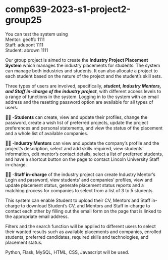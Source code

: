 # comp639-2023-s1-project2-group25
You can test the system using  
Mentor: geoffc   1111  
Staff: adupont    1111  
Student: abrown    1111

Our group project is aimed to create the **Industry Project Placement System** which manages the industry placements for students. The system can manage both industries and students. It can also allocate a project to each student based on the nature of the project and the student’s skill sets.

Three types of users are involved, specifically, ***student, Industry Mentors, and Staff in-charge of the industry project***, with different access levels to a range of functions in the system. Logging in to the system with an email address and the resetting password option are available for all types of users. 

:student: -**Students** can create, view and update their profiles, change the password, create a wish list of preferred projects, update the project preferences and personal statements, and view the status of the placement and a whole list of available companies. 

:technologist: -**Industry Mentors** can view and update the company’s profile and the project’s description, select and add skills required, view students’ information, edit mentor’s contact details, select a list of preferred students, and have a shortcut button on the page to contact Lincoln University Staff in-charge.

:teacher: -**Staff in-charge** of the industry project can create Industry Mentor’s Login and password, view students’ and companies’ profiles, view and update placement status, generate placement status reports and a matching process for companies to select from a list of 3 to 5 students. 

This system can enable Student to upload their CV, Mentors and Staff in-charge to download Student’s CV, and Mentors and Staff in-charge to contact each other by filling out the email form on the page that is linked to the appropriate email address. 

Filters and the search function will be applied to different users to select their wanted results such as available placements and companies, enrolled students, preferred candidates, required skills and technologies, and placement status.

Python, Flask, MySQL, HTML, CSS, Javascript will be used.
